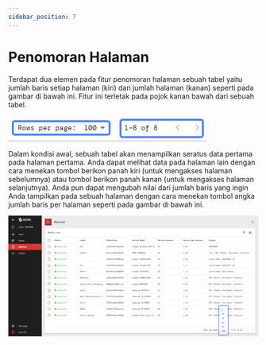 ```yaml
---
sidebar_position: 7
---
```


# Penomoran Halaman

Terdapat dua elemen pada fitur penomoran halaman sebuah tabel yaitu jumlah baris setiap halaman (kiri) dan jumlah halaman (kanan) seperti pada gambar di bawah ini. Fitur ini terletak pada pojok kanan bawah dari sebuah tabel.

![](/img/screenshots/website-application-usage/table-component/pagination/pagination-1.png#center)

Dalam kondisi awal, sebuah tabel akan menampilkan seratus data pertama pada halaman pertama. Anda dapat melihat data pada halaman lain dengan cara menekan tombol berikon panah kiri (untuk mengakses halaman sebelumnya) atau tombol berikon panah kanan (untuk mengakses halaman selanjutnya). Anda pun dapat mengubah nilai dari jumlah baris yang ingin Anda tampilkan pada sebuah halaman dengan cara menekan tombol angka jumlah baris per halaman seperti pada gambar di bawah ini.

![](/img/screenshots/website-application-usage/table-component/pagination/pagination-2.png)